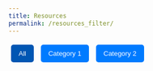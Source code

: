 ```yaml
---
title: Resources
permalink: /resources_filter/
---
```

<!DOCTYPE html>
<html lang="en">
<head>
    <meta charset="UTF-8">
    <title>Blog Page</title>
    <style>
        body {
            font-family: Arial, sans-serif;
        }
        #filters {
            margin-bottom: 20px;
        }
        .filter-button {
            padding: 10px 15px;
            margin: 5px;
            cursor: pointer;
            border: none;
            background-color: #007BFF;
            color: white;
            border-radius: 5px;
        }
        .filter-button.active {
            background-color: #0056b3;
        }
        #blog-posts {
            display: grid;
            grid-template-columns: repeat(3, 1fr);
            gap: 20px;
        }
        .post {
            border: 1px solid #ccc;
            padding: 10px;
            border-radius: 5px;
            box-shadow: 2px 2px 5px rgba(0,0,0,0.1);
        }
        .hidden {
            display: none;
        }
    </style>
</head>
<body>
    <div id="filters">
        <button class="filter-button active" data-category="all">All</button>
        <button class="filter-button" data-category="category1">Category 1</button>
        <button class="filter-button" data-category="category2">Category 2</button>
        <!-- Add more buttons for categories as needed -->
    </div>
    <div id="blog-posts">
        <!-- Blog posts will be loaded here dynamically -->
    </div>
    <script>
        document.addEventListener('DOMContentLoaded', function() {
            var filterButtons = document.querySelectorAll('.filter-button');
            var postsContainer = document.getElementById('blog-posts');
            
            // Function to fetch and display posts
            function fetchAndDisplayPosts(category) {
                fetch('posts.json')
                    .then(response => response.json())
                    .then(posts => {
                        postsContainer.innerHTML = ''; // Clear previous posts
                        posts.forEach(post => {
                            if (category === 'all' || post.category === category) {
                                var postElement = document.createElement('div');
                                postElement.classList.add('post');
                                postElement.setAttribute('data-category', post.category);
                                postElement.innerHTML = `
                                    <h2>${post.title}</h2>
                                    <p>${post.content}</p>
                                `;
                                postsContainer.appendChild(postElement);
                            }
                        });
                    });
            }
            
            // Initial fetch and display all posts
            fetchAndDisplayPosts('all');

            filterButtons.forEach(function(button) {
                button.addEventListener('click', function() {
                    // Remove active class from all buttons
                    filterButtons.forEach(function(btn) {
                        btn.classList.remove('active');
                    });

                    // Add active class to the clicked button
                    button.classList.add('active');

                    // Fetch and display posts based on selected category
                    var selectedCategory = button.getAttribute('data-category');
                    fetchAndDisplayPosts(selectedCategory);
                });
            });
        });
    </script>
</body>
</html>